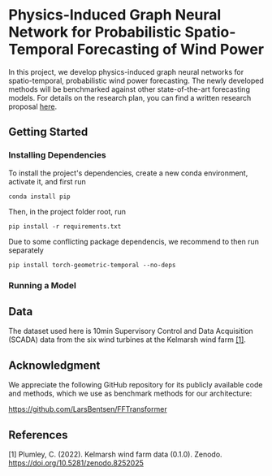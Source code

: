 # Physics-Induced Graph Neural Network for Probabilistic Spatio-Temporal Forecasting of Wind Power

In this project, we develop physics-induced graph neural networks for spatio-temporal, probabilistic wind power forecasting. The newly developed methods will be benchmarked against other state-of-the-art forecasting models. For details on the research plan, you can find a written research proposal [here](https://github.com/ber0i/gnn_wind_power_forecasting/research_plan/research_proposal.pdf).

## Getting Started

### Installing Dependencies

To install the project's dependencies, create a new conda environment, activate it, and first run

```
conda install pip
```

Then, in the project folder root, run

```
pip install -r requirements.txt
```

Due to some conflicting package dependencis, we recommend to then run separately

```
pip install torch-geometric-temporal --no-deps
```

### Running a Model

## Data

The dataset used here is 10min Supervisory Control and Data Acquisition (SCADA) data from the six wind turbines at the Kelmarsh wind farm [[1]](#1).

## Acknowledgment

We appreciate the following GitHub repository for its publicly available code and methods, which we use as benchmark methods for our architecture:

https://github.com/LarsBentsen/FFTransformer

## References

<a id="1">[1]</a>
Plumley, C. (2022).
Kelmarsh wind farm data (0.1.0).
Zenodo.
https://doi.org/10.5281/zenodo.8252025
